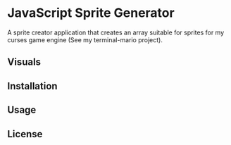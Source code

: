 # JavaScript Sprite Generator

A sprite creator application that creates an array suitable for sprites for my curses game engine (See my terminal-mario project).

## Visuals

## Installation

## Usage

## License
